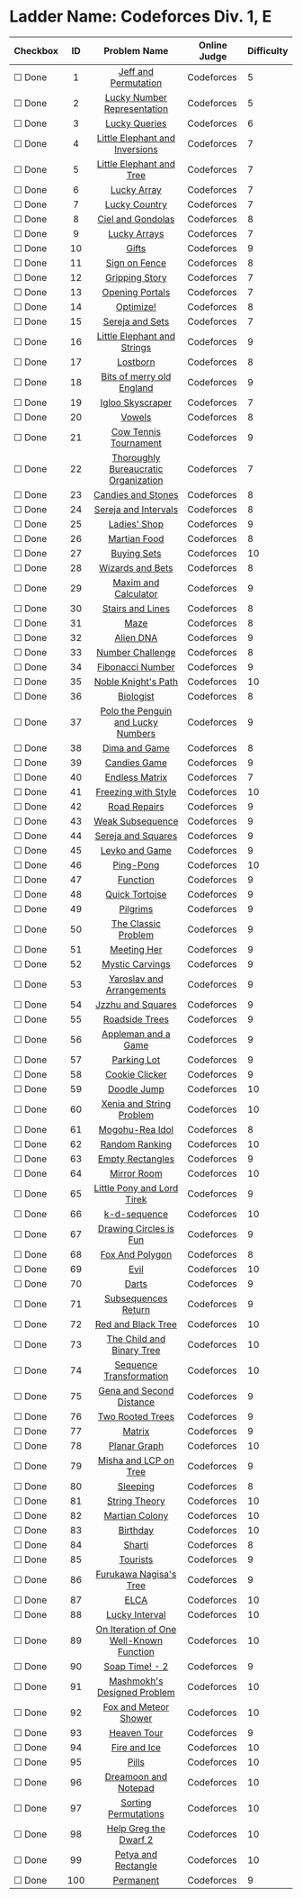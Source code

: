 # Ladder Name: Codeforces Div. 1, E

| Checkbox | ID  | Problem Name | Online Judge | Difficulty |
|---|:---:|:---:|---|---|
|&#9744; Done|1|[Jeff and Permutation](http://codeforces.com/problemset/problem/351/E)|Codeforces|5|
|&#9744; Done|2|[Lucky Number Representation](http://codeforces.com/problemset/problem/354/E)|Codeforces|5|
|&#9744; Done|3|[Lucky Queries](http://codeforces.com/problemset/problem/145/E)|Codeforces|6|
|&#9744; Done|4|[Little Elephant and Inversions](http://codeforces.com/problemset/problem/220/E)|Codeforces|7|
|&#9744; Done|5|[Little Elephant and Tree](http://codeforces.com/problemset/problem/258/E)|Codeforces|7|
|&#9744; Done|6|[Lucky Array](http://codeforces.com/problemset/problem/121/E)|Codeforces|7|
|&#9744; Done|7|[Lucky Country](http://codeforces.com/problemset/problem/95/E)|Codeforces|7|
|&#9744; Done|8|[Ciel and Gondolas](http://codeforces.com/problemset/problem/321/E)|Codeforces|8|
|&#9744; Done|9|[Lucky Arrays](http://codeforces.com/problemset/problem/256/E)|Codeforces|7|
|&#9744; Done|10|[Gifts](http://codeforces.com/problemset/problem/229/E)|Codeforces|9|
|&#9744; Done|11|[Sign on Fence](http://codeforces.com/problemset/problem/484/E)|Codeforces|8|
|&#9744; Done|12|[Gripping Story](http://codeforces.com/problemset/problem/198/E)|Codeforces|7|
|&#9744; Done|13|[Opening Portals](http://codeforces.com/problemset/problem/196/E)|Codeforces|7|
|&#9744; Done|14|[Optimize!](http://codeforces.com/problemset/problem/338/E)|Codeforces|8|
|&#9744; Done|15|[Sereja and Sets](http://codeforces.com/problemset/problem/425/E)|Codeforces|7|
|&#9744; Done|16|[Little Elephant and Strings](http://codeforces.com/problemset/problem/204/E)|Codeforces|9|
|&#9744; Done|17|[Lostborn](http://codeforces.com/problemset/problem/93/E)|Codeforces|8|
|&#9744; Done|18|[Bits of merry old England](http://codeforces.com/problemset/problem/132/E)|Codeforces|9|
|&#9744; Done|19|[Igloo Skyscraper](http://codeforces.com/problemset/problem/91/E)|Codeforces|7|
|&#9744; Done|20|[Vowels](http://codeforces.com/problemset/problem/383/E)|Codeforces|8|
|&#9744; Done|21|[Cow Tennis Tournament](http://codeforces.com/problemset/problem/283/E)|Codeforces|9|
|&#9744; Done|22|[Thoroughly Bureaucratic Organization](http://codeforces.com/problemset/problem/201/E)|Codeforces|7|
|&#9744; Done|23|[Candies and Stones](http://codeforces.com/problemset/problem/101/E)|Codeforces|8|
|&#9744; Done|24|[Sereja and Intervals](http://codeforces.com/problemset/problem/367/E)|Codeforces|8|
|&#9744; Done|25|[Ladies' Shop](http://codeforces.com/problemset/problem/286/E)|Codeforces|9|
|&#9744; Done|26|[Martian Food](http://codeforces.com/problemset/problem/77/E)|Codeforces|8|
|&#9744; Done|27|[Buying Sets](http://codeforces.com/problemset/problem/103/E)|Codeforces|10|
|&#9744; Done|28|[Wizards and Bets](http://codeforces.com/problemset/problem/167/E)|Codeforces|8|
|&#9744; Done|29|[Maxim and Calculator](http://codeforces.com/problemset/problem/261/E)|Codeforces|9|
|&#9744; Done|30|[Stairs and Lines](http://codeforces.com/problemset/problem/498/E)|Codeforces|8|
|&#9744; Done|31|[Maze](http://codeforces.com/problemset/problem/123/E)|Codeforces|8|
|&#9744; Done|32|[Alien DNA](http://codeforces.com/problemset/problem/217/E)|Codeforces|9|
|&#9744; Done|33|[Number Challenge](http://codeforces.com/problemset/problem/235/E)|Codeforces|8|
|&#9744; Done|34|[Fibonacci Number](http://codeforces.com/problemset/problem/193/E)|Codeforces|9|
|&#9744; Done|35|[Noble Knight's Path](http://codeforces.com/problemset/problem/226/E)|Codeforces|10|
|&#9744; Done|36|[Biologist](http://codeforces.com/problemset/problem/311/E)|Codeforces|8|
|&#9744; Done|37|[Polo the Penguin and Lucky Numbers](http://codeforces.com/problemset/problem/288/E)|Codeforces|9|
|&#9744; Done|38|[Dima and Game](http://codeforces.com/problemset/problem/273/E)|Codeforces|8|
|&#9744; Done|39|[Candies Game](http://codeforces.com/problemset/problem/341/E)|Codeforces|9|
|&#9744; Done|40|[Endless Matrix](http://codeforces.com/problemset/problem/249/E)|Codeforces|7|
|&#9744; Done|41|[Freezing with Style](http://codeforces.com/problemset/problem/150/E)|Codeforces|10|
|&#9744; Done|42|[Road Repairs](http://codeforces.com/problemset/problem/240/E)|Codeforces|9|
|&#9744; Done|43|[Weak Subsequence](http://codeforces.com/problemset/problem/135/E)|Codeforces|9|
|&#9744; Done|44|[Sereja and Squares](http://codeforces.com/problemset/problem/314/E)|Codeforces|9|
|&#9744; Done|45|[Levko and Game](http://codeforces.com/problemset/problem/360/E)|Codeforces|9|
|&#9744; Done|46|[Ping-Pong](http://codeforces.com/problemset/problem/319/E)|Codeforces|10|
|&#9744; Done|47|[Function](http://codeforces.com/problemset/problem/455/E)|Codeforces|9|
|&#9744; Done|48|[Quick Tortoise](http://codeforces.com/problemset/problem/232/E)|Codeforces|9|
|&#9744; Done|49|[Pilgrims](http://codeforces.com/problemset/problem/348/E)|Codeforces|9|
|&#9744; Done|50|[The Classic Problem](http://codeforces.com/problemset/problem/464/E)|Codeforces|9|
|&#9744; Done|51|[Meeting Her](http://codeforces.com/problemset/problem/238/E)|Codeforces|9|
|&#9744; Done|52|[Mystic Carvings](http://codeforces.com/problemset/problem/297/E)|Codeforces|9|
|&#9744; Done|53|[Yaroslav and Arrangements](http://codeforces.com/problemset/problem/301/E)|Codeforces|9|
|&#9744; Done|54|[Jzzhu and Squares](http://codeforces.com/problemset/problem/449/E)|Codeforces|9|
|&#9744; Done|55|[Roadside Trees](http://codeforces.com/problemset/problem/264/E)|Codeforces|9|
|&#9744; Done|56|[Appleman and a Game](http://codeforces.com/problemset/problem/461/E)|Codeforces|9|
|&#9744; Done|57|[Parking Lot](http://codeforces.com/problemset/problem/480/E)|Codeforces|9|
|&#9744; Done|58|[Cookie Clicker](http://codeforces.com/problemset/problem/377/E)|Codeforces|9|
|&#9744; Done|59|[Doodle Jump](http://codeforces.com/problemset/problem/346/E)|Codeforces|10|
|&#9744; Done|60|[Xenia and String Problem](http://codeforces.com/problemset/problem/356/E)|Codeforces|10|
|&#9744; Done|61|[Mogohu-Rea Idol](http://codeforces.com/problemset/problem/87/E)|Codeforces|8|
|&#9744; Done|62|[Random Ranking](http://codeforces.com/problemset/problem/303/E)|Codeforces|10|
|&#9744; Done|63|[Empty Rectangles](http://codeforces.com/problemset/problem/364/E)|Codeforces|9|
|&#9744; Done|64|[Mirror Room](http://codeforces.com/problemset/problem/274/E)|Codeforces|10|
|&#9744; Done|65|[Little Pony and Lord Tirek](http://codeforces.com/problemset/problem/453/E)|Codeforces|9|
|&#9744; Done|66|[k-d-sequence](http://codeforces.com/problemset/problem/407/E)|Codeforces|10|
|&#9744; Done|67|[Drawing Circles is Fun](http://codeforces.com/problemset/problem/372/E)|Codeforces|9|
|&#9744; Done|68|[Fox And Polygon](http://codeforces.com/problemset/problem/512/E)|Codeforces|8|
|&#9744; Done|69|[Evil](http://codeforces.com/problemset/problem/329/E)|Codeforces|10|
|&#9744; Done|70|[Darts](http://codeforces.com/problemset/problem/107/E)|Codeforces|9|
|&#9744; Done|71|[Subsequences Return](http://codeforces.com/problemset/problem/497/E)|Codeforces|9|
|&#9744; Done|72|[Red and Black Tree](http://codeforces.com/problemset/problem/375/E)|Codeforces|10|
|&#9744; Done|73|[The Child and Binary Tree](http://codeforces.com/problemset/problem/438/E)|Codeforces|10|
|&#9744; Done|74|[Sequence Transformation](http://codeforces.com/problemset/problem/280/E)|Codeforces|10|
|&#9744; Done|75|[Gena and Second Distance](http://codeforces.com/problemset/problem/442/E)|Codeforces|9|
|&#9744; Done|76|[Two Rooted Trees](http://codeforces.com/problemset/problem/403/E)|Codeforces|9|
|&#9744; Done|77|[Matrix](http://codeforces.com/problemset/problem/243/E)|Codeforces|9|
|&#9744; Done|78|[Planar Graph](http://codeforces.com/problemset/problem/223/E)|Codeforces|10|
|&#9744; Done|79|[Misha and LCP on Tree](http://codeforces.com/problemset/problem/504/E)|Codeforces|9|
|&#9744; Done|80|[Sleeping](http://codeforces.com/problemset/problem/113/E)|Codeforces|8|
|&#9744; Done|81|[String Theory](http://codeforces.com/problemset/problem/269/E)|Codeforces|10|
|&#9744; Done|82|[Martian Colony](http://codeforces.com/problemset/problem/154/E)|Codeforces|10|
|&#9744; Done|83|[Birthday](http://codeforces.com/problemset/problem/128/E)|Codeforces|10|
|&#9744; Done|84|[Sharti](http://codeforces.com/problemset/problem/494/E)|Codeforces|8|
|&#9744; Done|85|[Tourists](http://codeforces.com/problemset/problem/487/E)|Codeforces|9|
|&#9744; Done|86|[Furukawa Nagisa's Tree](http://codeforces.com/problemset/problem/434/E)|Codeforces|9|
|&#9744; Done|87|[ELCA](http://codeforces.com/problemset/problem/482/E)|Codeforces|10|
|&#9744; Done|88|[Lucky Interval](http://codeforces.com/problemset/problem/109/E)|Codeforces|10|
|&#9744; Done|89|[On Iteration of One Well-Known Function](http://codeforces.com/problemset/problem/396/E)|Codeforces|10|
|&#9744; Done|90|[Soap Time! - 2](http://codeforces.com/problemset/problem/185/E)|Codeforces|9|
|&#9744; Done|91|[Mashmokh's Designed Problem](http://codeforces.com/problemset/problem/414/E)|Codeforces|10|
|&#9744; Done|92|[Fox and Meteor Shower](http://codeforces.com/problemset/problem/388/E)|Codeforces|10|
|&#9744; Done|93|[Heaven Tour](http://codeforces.com/problemset/problem/187/E)|Codeforces|9|
|&#9744; Done|94|[Fire and Ice](http://codeforces.com/problemset/problem/89/E)|Codeforces|10|
|&#9744; Done|95|[Pills](http://codeforces.com/problemset/problem/126/E)|Codeforces|10|
|&#9744; Done|96|[Dreamoon and Notepad](http://codeforces.com/problemset/problem/477/E)|Codeforces|10|
|&#9744; Done|97|[Sorting Permutations](http://codeforces.com/problemset/problem/398/E)|Codeforces|10|
|&#9744; Done|98|[Help Greg the Dwarf 2](http://codeforces.com/problemset/problem/142/E)|Codeforces|10|
|&#9744; Done|99|[Petya and Rectangle](http://codeforces.com/problemset/problem/111/E)|Codeforces|10|
|&#9744; Done|100|[Permanent](http://codeforces.com/problemset/problem/468/E)|Codeforces|9|
